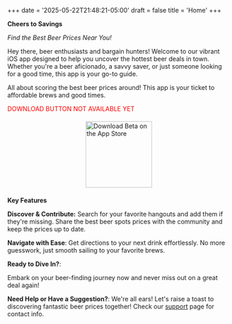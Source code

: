 +++
date = '2025-05-22T21:48:21-05:00'
draft = false
title = 'Home'
+++

**Cheers to Savings** 

*Find the Best Beer Prices Near You!*

Hey there, beer enthusiasts and bargain hunters! Welcome to our vibrant iOS app designed to help you uncover the hottest beer deals in town. Whether you're a beer aficionado, a savvy saver, or just someone looking for a good time, this app is your go-to guide. 

All about scoring the best beer prices around! This app is your ticket to affordable brews and good times.

<style>
.app-store-badge {
    width: 150px; /* Adjust size */
    height: auto; /* Maintain aspect ratio */
    display: block; /* Ensures it appears on its own line */
    margin: 20px auto; /* Centers the badge */
}
</style>

<p style="color: red;"> DOWNLOAD BUTTON NOT AVAILABLE  YET
 <a href="https://testflight.apple.com/join/pBXyCbYv" target="_blank">
          <img src="/images/app-store-badge.svg" alt="Download Beta on the App Store" class="app-store-badge">
</a>
</p>
<script type="text/javascript" src="https://cdnjs.buymeacoffee.com/1.0.0/button.prod.min.js" data-name="bmc-button" data-slug="tapmap" data-color="#05b9ac" data-emoji="🍺"  data-font="Arial" data-text="Buy us a beer" data-outline-color="#000000" data-font-color="#000000" data-coffee-color="#FFDD00" ></script>



**Key Features**

**Discover & Contribute:**
  Search for your favorite hangouts and add them if they're missing. Share the best beer spots prices with the community and keep the prices up to date.

**Navigate with Ease**: Get directions to your next drink effortlessly. No more guesswork, just smooth sailing to your favorite brews.


**Ready to Dive In?**: 

Embark on your beer-finding journey now and never miss out on a great deal again!

**Need Help or Have a Suggestion?**: 
We're all ears! Let's raise a toast to discovering fantastic beer prices together! Check our [support](./support) page for contact info.